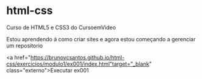 # html-css
 Curso de HTML5 e CSS3 do CursoemVideo

 Estou aprendendo á como criar sites e agora estou começando a gerenciar um repositorio
 
<a href="https://brunovcsantos.github.io/html-css/exercicios/modulo1/ex001/index.html"target="_blank" class="externo">Executar ex001</a>

    

